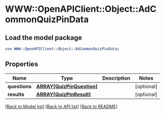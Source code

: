 # WWW::OpenAPIClient::Object::AdCommonQuizPinData

## Load the model package
```perl
use WWW::OpenAPIClient::Object::AdCommonQuizPinData;
```

## Properties
Name | Type | Description | Notes
------------ | ------------- | ------------- | -------------
**questions** | [**ARRAY[QuizPinQuestion]**](QuizPinQuestion.md) |  | [optional] 
**results** | [**ARRAY[QuizPinResult]**](QuizPinResult.md) |  | [optional] 

[[Back to Model list]](../README.md#documentation-for-models) [[Back to API list]](../README.md#documentation-for-api-endpoints) [[Back to README]](../README.md)


